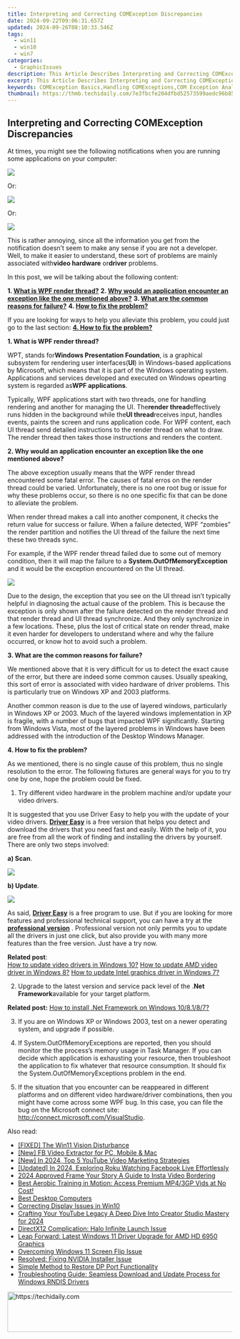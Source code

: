 ```yaml
---
title: Interpreting and Correcting COMException Discrepancies
date: 2024-09-22T09:06:31.657Z
updated: 2024-09-26T08:10:33.546Z
tags:
  - win11
  - win10
  - win7
categories:
  - GraphicIssues
description: This Article Describes Interpreting and Correcting COMException Discrepancies
excerpt: This Article Describes Interpreting and Correcting COMException Discrepancies
keywords: COMException Basics,Handling COMExceptions,COM Exception Analysis,COMException Troubleshooting Tips,Interpreting COMException Errors,COMException Correction Techniques,Preventing COMExceptions in .NET Applications
thumbnail: https://thmb.techidaily.com/7e3fbcfe204dfbd52573599aedc96b853d77272f3befed715bed50ff29c06e5a.jpg
---
```


## Interpreting and Correcting COMException Discrepancies

At times, you might see the following notifications when you are running some applications on your computer:
  
![](https://images.drivereasy.com/wp-content/uploads/2016/09/system-runtime-interopservices-comexception.jpg)
  
 Or:

![](https://images.drivereasy.com/wp-content/uploads/2016/09/system-invalidoperationexception.jpg)

 Or:
  
![](https://images.drivereasy.com/wp-content/uploads/2016/09/system-outofmemoryexception-insufficient-memory.jpg)

 This is rather annoying, since all the information you get from the notification doesn’t seem to make any sense if you are not a developer. Well, to make it easier to understand, these sort of problems are mainly associated with**video hardware** or**driver** problems.
  
 In this post, we will be talking about the following content:
  
 **1\. [What is WPF render thread?](#1)**
 **2\. [Why would an application encounter an exception like the one mentioned above?](#2)**
 **3\. [What are the common reasons for failure?](#3)**
 **4\. [How to fix the problem?](#4)**

If you are looking for ways to help you alleviate this problem, you could just go to the last section: **[4\. How to fix the problem?](#4)**
  
 **1\. What is WPF render thread?**
  
WPT, stands for**Windows Presentation Foundation**, is a graphical subsystem for rendering user interfaces(**UI**) in Windows-based applications by Microsoft, which means that it is part of the Windows operating system. Applications and services developed and executed on Windows opearting system is regarded as**WPF applications**.
  
Typically, WPF applications start with two threads, one for handling rendering and another for managing the UI. The**render thread**effectively runs hidden in the background while the**UI thread**receives input, handles events, paints the screen and runs application code. For WPF content, each UI thread send detailed instructions to the render thread on what to draw. The render thread then takes those instructions and renders the content.
  
 **2\. Why would an application encounter an exception like the one mentioned above?**
  
The above exception usually means that the WPF render thread encountered some fatal error. The causes of fatal erros on the render thread could be varied. Unfortunately, there is no one root bug or issue for why these problems occur, so there is no one specific fix that can be done to alleviate the problem.
  
When render thread makes a call into another component, it checks the return value for success or failure. When a failure detected, WPF “zombies” the render partition and notifies the UI thread of the failure the next time these two threads sync.
  
For example, if the WPF render thread failed due to some out of memory condition, then it will map the failure to a **System.OutOfMemoryException** and it would be the exception encountered on the UI thread.
  
![](https://images.drivereasy.com/wp-content/uploads/2016/09/system-out-of-memory-condition.png)

Due to the design, the exception that you see on the UI thread isn’t typically helpful in diagnosing the actual cause of the problem. This is because the exception is only shown after the failure detected on the render thread and that render thread and UI thread synchronize. And they only synchronize in a few locations. These, plus the lost of critical state on render thread, make it even harder for developers to understand where and why the failure occurred, or know hot to avoid such a problem.
  
 **3\. What are the common reasons for failure?**
  
We mentioned above that it is very difficult for us to detect the exact cause of the error, but there are indeed some common causes. Usually speaking, this sort of error is associated with video hardware of driver problems. This is particularly true on Windows XP and 2003 platforms.
  
Another common reason is due to the use of layered windows, particularly in Windows XP or 2003\. Much of the layered windows implementation in XP is fragile, with a number of bugs that impacted WPF significantly. Starting from Windows Vista, most of the layered problems in Windows have been addressed with the introduction of the Desktop Windows Manager.
  
 **4\. How to fix the problem?**
  
As we mentioned, there is no single cause of this problem, thus no single resolution to the error. The following fixtures are general ways for you to try one by one, hope the problem could be fixed.

1) Try different video hardware in the problem machine and/or update your video drivers.
  
It is suggested that you use Driver Easy to help you with the update of your video drivers. **[Driver Easy](https://tools.techidaily.com/drivereasy/download/)** is a free version that helps you detect and download the drivers that you need fast and easily. With the help of it, you are free from all the work of finding and installing the drivers by yourself. There are only two steps involved:  
  
**a) Scan**.  
  
![](https://images.drivereasy.com/wp-content/uploads/2017/04/img_58e8b8443edaa.png)
  
 **b) Update**.
  
![](https://images.drivereasy.com/wp-content/uploads/2017/04/img_58e8b8511c4de.jpg)
  
As said, **[Driver Easy](https://tools.techidaily.com/drivereasy/download/)** is a free program to use. But if you are looking for more features and professional technical support, you can have a try at the **[professional version](https://tools.techidaily.com/drivereasy/download/)** . Professional version not only permits you to update all the drivers in just one click, but also provide you with many more features than the free version. Just have a try now.
  
**Related post**:  
[How to update video drivers in Windows 10?](https://tools.techidaily.com/drivereasy/download/) [How to update AMD video driver in Windows 8?](https://tools.techidaily.com/drivereasy/download/)
[How to update Intel graphics driver in Windows 7?](https://tools.techidaily.com/drivereasy/download/)
  
2) Upgrade to the latest version and service pack level of the .**Net Framework**available for your target platform.
  
**Related post:**
[How to install .Net Framework on Windows 10/8.1/8/7?](https://tools.techidaily.com/drivereasy/download/)
  
3) If you are on Windows XP or Windows 2003, test on a newer operating system, and upgrade if possible.
  
4) If  System.OutOfMemoryExceptions are reported, then you should monitor the the process’s memory usage in Task Manager. If you can decide which application is exhausting your resource, then troubleshoot the application to fix whatever that resource consumption. It should fix the System.OutOfMemoryExceptions problem in the end.
  
5) If the situation that you encounter can be reappeared in different platforms and on different video hardware/driver combinations, then you might have come across some WPF bug. In this case, you can file the bug on the Microsoft connect site: <http://connect.microsoft.com/VisualStudio>.

<ins class="adsbygoogle"
     style="display:block"
     data-ad-format="autorelaxed"
     data-ad-client="ca-pub-7571918770474297"
     data-ad-slot="1223367746"></ins>

<ins class="adsbygoogle"
     style="display:block"
     data-ad-client="ca-pub-7571918770474297"
     data-ad-slot="8358498916"
     data-ad-format="auto"
     data-full-width-responsive="true"></ins>

<span class="atpl-alsoreadstyle">Also read:</span>
<div><ul>
<li><a href="https://graphic-issues.techidaily.com/fixed-the-win11-vision-disturbance/"><u>[FIXED] The Win11 Vision Disturbance</u></a></li>
<li><a href="https://facebook-video-content.techidaily.com/new-fb-video-extractor-for-pc-mobile-and-mac/"><u>[New] FB Video Extractor for PC, Mobile & Mac</u></a></li>
<li><a href="https://youtube-webster.techidaily.com/n-2024-top-5-youtube-video-marketing-strategies/"><u>[New] In 2024, Top 5 YouTube Video Marketing Strategies</u></a></li>
<li><a href="https://facebook-clips.techidaily.com/updated-in-2024-exploring-roku-watching-facebook-live-effortlessly/"><u>[Updated] In 2024, Exploring Roku Watching Facebook Live Effortlessly</u></a></li>
<li><a href="https://instagram-video-recordings.techidaily.com/2024-approved-frame-your-story-a-guide-to-insta-video-bordering/"><u>2024 Approved Frame Your Story A Guide to Insta Video Bordering</u></a></li>
<li><a href="https://tech-revival.techidaily.com/best-aerobic-training-in-motion-access-premium-mp43gp-vids-at-no-cost/"><u>Best Aerobic Training in Motion: Access Premium MP4/3GP Vids at No Cost!</u></a></li>
<li><a href="https://fox-hovers.techidaily.com/best-desktop-computers/"><u>Best Desktop Computers</u></a></li>
<li><a href="https://graphic-issues.techidaily.com/correcting-display-issues-in-win10/"><u>Correcting Display Issues in Win10</u></a></li>
<li><a href="https://youtube-videos.techidaily.com/crafting-your-youtube-legacy-a-deep-dive-into-creator-studio-mastery-for-2024/"><u>Crafting Your YouTube Legacy A Deep Dive Into Creator Studio Mastery for 2024</u></a></li>
<li><a href="https://graphic-issues.techidaily.com/directx12-complication-halo-infinite-launch-issue/"><u>DirectX12 Complication: Halo Infinite Launch Issue</u></a></li>
<li><a href="https://graphic-issues.techidaily.com/leap-forward-latest-windows-11-driver-upgrade-for-amd-hd-6950-graphics/"><u>Leap Forward: Latest Windows 11 Driver Upgrade for AMD HD 6950 Graphics</u></a></li>
<li><a href="https://graphic-issues.techidaily.com/overcoming-windows-11-screen-flip-issue/"><u>Overcoming Windows 11 Screen Flip Issue</u></a></li>
<li><a href="https://graphic-issues.techidaily.com/resolved-fixing-nvidia-installer-issue/"><u>Resolved: Fixing NVIDIA Installer Issue</u></a></li>
<li><a href="https://graphic-issues.techidaily.com/simple-method-to-restore-dp-port-functionality/"><u>Simple Method to Restore DP Port Functionality</u></a></li>
<li><a href="https://driver-download.techidaily.com/troubleshooting-guide-seamless-download-and-update-process-for-windows-rndis-drivers/"><u>Troubleshooting Guide: Seamless Download and Update Process for Windows RNDIS Drivers</u></a></li>
</ul></div>

<!-- affiliate ads begin -->
<a href="https://appsumo.8odi.net/c/5597632/2123739/7443" target="_top" id="2123739">
  <img src="//a.impactradius-go.com/display-ad/7443-2123739" border="0" alt="https://techidaily.com" width="728" height="90"/>
</a>
<img height="0" width="0" src="https://appsumo.8odi.net/i/5597632/2123739/7443" style="position:absolute;visibility:hidden;" border="0" />
<!-- affiliate ads end -->

